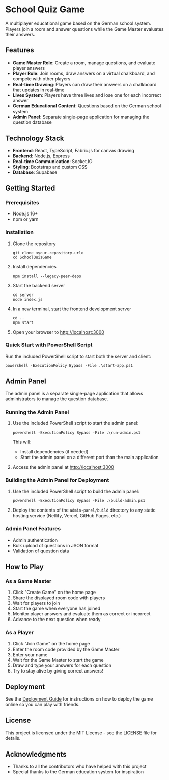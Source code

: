 # School Quiz Game

A multiplayer educational game based on the German school system. Players join a room and answer questions while the Game Master evaluates their answers.

## Features

- **Game Master Role**: Create a room, manage questions, and evaluate player answers
- **Player Role**: Join rooms, draw answers on a virtual chalkboard, and compete with other players
- **Real-time Drawing**: Players can draw their answers on a chalkboard that updates in real-time
- **Lives System**: Players have three lives and lose one for each incorrect answer
- **German Educational Content**: Questions based on the German school system
- **Admin Panel**: Separate single-page application for managing the question database

## Technology Stack

- **Frontend**: React, TypeScript, Fabric.js for canvas drawing
- **Backend**: Node.js, Express
- **Real-time Communication**: Socket.IO
- **Styling**: Bootstrap and custom CSS
- **Database**: Supabase

## Getting Started

### Prerequisites

- Node.js 16+
- npm or yarn

### Installation

1. Clone the repository
   ```
   git clone <your-repository-url>
   cd SchoolQuizGame
   ```

2. Install dependencies
   ```
   npm install --legacy-peer-deps
   ```

3. Start the backend server
   ```
   cd server
   node index.js
   ```

4. In a new terminal, start the frontend development server
   ```
   cd ..
   npm start
   ```

5. Open your browser to [http://localhost:3000](http://localhost:3000)

### Quick Start with PowerShell Script

Run the included PowerShell script to start both the server and client:
```
powershell -ExecutionPolicy Bypass -File .\start-app.ps1
```

## Admin Panel

The admin panel is a separate single-page application that allows administrators to manage the question database.

### Running the Admin Panel

1. Use the included PowerShell script to start the admin panel:
   ```
   powershell -ExecutionPolicy Bypass -File .\run-admin.ps1
   ```
   This will:
   - Install dependencies (if needed)
   - Start the admin panel on a different port than the main application

2. Access the admin panel at [http://localhost:3000](http://localhost:3000)

### Building the Admin Panel for Deployment

1. Use the included PowerShell script to build the admin panel:
   ```
   powershell -ExecutionPolicy Bypass -File .\build-admin.ps1
   ```
   
2. Deploy the contents of the `admin-panel/build` directory to any static hosting service (Netlify, Vercel, GitHub Pages, etc.)

### Admin Panel Features

- Admin authentication
- Bulk upload of questions in JSON format
- Validation of question data

## How to Play

### As a Game Master

1. Click "Create Game" on the home page
2. Share the displayed room code with players
3. Wait for players to join
4. Start the game when everyone has joined
5. Monitor player answers and evaluate them as correct or incorrect
6. Advance to the next question when ready

### As a Player

1. Click "Join Game" on the home page
2. Enter the room code provided by the Game Master
3. Enter your name
4. Wait for the Game Master to start the game
5. Draw and type your answers for each question
6. Try to stay alive by giving correct answers!

## Deployment

See the [Deployment Guide](./deployment-guide.md) for instructions on how to deploy the game online so you can play with friends.

## License

This project is licensed under the MIT License - see the LICENSE file for details.

## Acknowledgments

- Thanks to all the contributors who have helped with this project
- Special thanks to the German education system for inspiration 